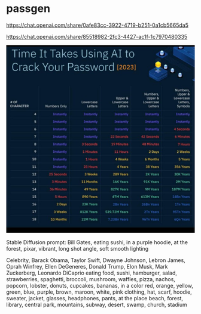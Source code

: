 # passgen

https://chat.openai.com/share/0afe83cc-3922-4719-b251-0a1cb5665da5

https://chat.openai.com/share/85518982-2fc3-4427-ac1f-1c7970480335

![image](stats.jpeg)

Stable Diffusion prompt:  Bill Gates, eating sushi, in a purple hoodie, at the forest, pixar, vibrant, long shot angle, soft smooth lighting

Celebrity,
    Barack Obama, Taylor Swift, Dwayne Johnson, Lebron James, Oprah Winfrey, Ellen DeGeneres, Donald Trump, Elon Musk, Mark Zuckerberg, Leonardo DiCaprio
eating food,
    sushi, hamburger, salad, strawberries, spaghetti, broccoli, mushroom, waffles, pizza, nachos, popcorn, lobster, donuts, cupcakes, bananas, 
in a color 
    red, orange, yellow, green, blue, purple, brown, maroon, white, pink
clothing,
    hat, scarf, hoodie, sweater, jacket, glasses, headphones, pants,
at the place
    beach, forest, library, central park, mountains, subway, desert, swamp, church, stadium